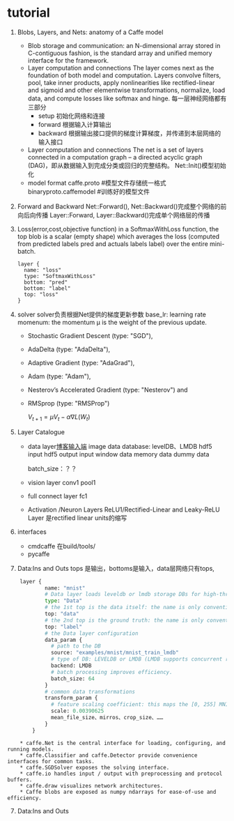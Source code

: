 # tutorial

1. Blobs, Layers, and Nets: anatomy of a Caffe model
    - Blob storage and communication: an N-dimensional array stored in C-contiguous fashion, is the standard array and unified memory               interface for the framework.
    - Layer computation and connections 
        The layer comes next as the foundation of both model and computation.
        Layers convolve filters, pool, take inner products, apply nonlinearities like rectified-linear and sigmoid and other elementwise    transformations, normalize, load data, and compute losses like softmax and hinge. 
        每一层神经网络都有三部分
        * setup 初始化网络和连接
        * forward 根据输入计算输出
        * backward 根据输出接口提供的梯度计算梯度，并传递到本层网络的输入接口
    - Layer computation and connections
        The net is a set of layers connected in a computation graph – a directed acyclic graph (DAG)，即从数据输入到完成分类或回归的完整结构。
        Net::Init()模型初始化 
    - model format
        caffe.proto #模型文件存储统一格式
        binaryproto.caffemodel #训练好的模型文件

2. Forward and Backward
    Net::Forward(), Net::Backward()完成整个网络的前向后向传播
    Layer::Forward, Layer::Backward()完成单个网络层的传播
3. Loss(error,cost,objective function)
    in a SoftmaxWithLoss function, the top blob is a scalar (empty shape) which averages the loss (computed from predicted labels pred and  actuals labels label) over the entire mini-batch.
    ```
    layer {
      name: "loss"
      type: "SoftmaxWithLoss"
      bottom: "pred"
      bottom: "label"
      top: "loss"
    }
    ```
4. solver
    solver负责根据Net提供的梯度更新参数
    base_lr: learning rate
    momenum: the momentum μ is the weight of the previous update.
    - Stochastic Gradient Descent (type: "SGD"),
    - AdaDelta (type: "AdaDelta"),
    - Adaptive Gradient (type: "AdaGrad"),
    - Adam (type: "Adam"),
    - Nesterov’s Accelerated Gradient (type: "Nesterov") and
    - RMSprop (type: "RMSProp")  

        $V_{t+1} = \mu V_t - \alpha \nabla L(W_t)$

5. Layer Catalogue
    - data layer[博客输入端](http://blog.csdn.net/whiteinblue/article/details/45330801)
        image data
        database: levelDB、LMDB
        hdf5 input 
        hdf5 output
        input 
        window data
        memory data
        dummy data
        
        batch_size：？？
    - vision layer
        conv1
        pool1
    - full connect layer
        fc1    
    - Activation /Neuron Layers
        ReLU1/Rectified-Linear and Leaky-ReLU Layer 
        是rectified linear units的缩写

6. interfaces
    - cmdcaffe 
        在build/tools/
    - pycaffe

7. Data:Ins and Outs
    tops 是输出，bottoms是输入，data层网络只有tops,
```python
    layer {
            name: "mnist"
            # Data layer loads leveldb or lmdb storage DBs for high-throughput.
            type: "Data"
            # the 1st top is the data itself: the name is only convention
            top: "data"
            # the 2nd top is the ground truth: the name is only convention
            top: "label"
            # the Data layer configuration
            data_param {
              # path to the DB
              source: "examples/mnist/mnist_train_lmdb"
              # type of DB: LEVELDB or LMDB (LMDB supports concurrent reads)
              backend: LMDB
              # batch processing improves efficiency.
              batch_size: 64
            }
            # common data transformations
            transform_param {
              # feature scaling coefficient: this maps the [0, 255] MNIST data to [0, 1]
              scale: 0.00390625
              mean_file_size、mirros、crop_size、……
            }
        }   
```
        * caffe.Net is the central interface for loading, configuring, and running models. 
        * caffe.Classifier and caffe.Detector provide convenience interfaces for common tasks.
        * caffe.SGDSolver exposes the solving interface.
        * caffe.io handles input / output with preprocessing and protocol buffers.
        * caffe.draw visualizes network architectures.
        * Caffe blobs are exposed as numpy ndarrays for ease-of-use and efficiency.
7. Data:Ins and Outs
